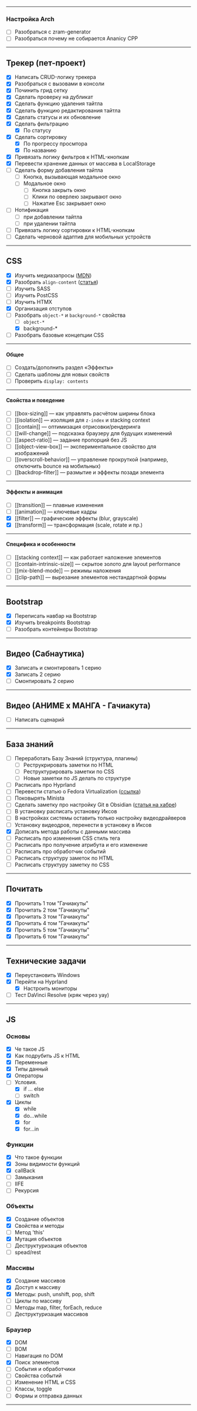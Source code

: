 
---

### Настройка Arch
- [ ] Разобраться с zram-generator
- [ ] Разобраться почему не собирается Ananicy CPP
---
## Трекер (пет-проект)
- [x] Написать CRUD-логику трекера
- [x] Разобраться с вызовами в консоли
- [x] Починить грид сетку
- [x] Сделать проверку на дубликат 
- [x] Сделать функцию удаления тайтла 
- [x] Сделать функцию редактирования тайтла
- [x] Сделать статусы и их обновление
- [x] Сделать фильтрацию
	- [x] По статусу
- [x] Сделать сортировку
	- [x] По прогрессу просмтора
	- [x] По названию
- [x] Привязать логику фильтров к HTML-кнопкам
- [x] Перевести хранение данных от массива в LocalStorage
- [ ] Сделать форму добавления тайтла
	- [ ] Кнопка, вызывающая модальное окно 
	- [ ] Модальное окно
		- [ ] Кнопка закрыть окно
		- [ ] Клики по оверлею закрывают окно
		- [ ] Нажатие Esc закрывает окно
- [ ] Нотификация
	- [ ] при добавлении тайтла
	- [ ] при удалении тайтла
- [ ] Привязать логику сортировки к HTML-кнопкам
- [ ] Сделать черновой адаптив для мобильных устройств
---
## CSS  
- [x] Изучить медиазапросы ([MDN](https://developer.mozilla.org/ru/docs/Web/CSS/@media))
- [x] Разобрать `align-content` ([статья](obsidian://open?vault=Obsidian&file=HTML%2C%20CSS%2C%20JS%2FCSS%2FDisplay%2FFlexbox))
- [ ] Изучить SASS 
- [ ] Изучить PostCSS 
- [ ] Изучить HTMX  
- [x] Организация отступов
- [ ] Разобрать `object-*` и `background-*` свойства 
	- [ ] `object-*`
	- [x] background-* 
- [ ] Разобрать базовые концепции CSS
---
#### Общее
- [ ] Создать/дополнить раздел «Эффекты»
- [ ] Сделать шаблоны для новых свойств
- [ ] Проверить `display: contents`
---
#### Свойства и поведение
- [ ] [[box-sizing]] — как управлять расчётом ширины блока
- [ ] [[isolation]] — изоляция для `z-index` и stacking context
- [ ] [[contain]] — оптимизация отрисовки/рендеринга
- [ ] [[will-change]] — подсказка браузеру для будущих изменений
- [ ] [[aspect-ratio]] — задание пропорций без JS
- [ ] [[object-view-box]] — экспериментальное свойство для изображений
- [ ] [[overscroll-behavior]] — управление прокруткой (например, отключить bounce на мобильных)
- [ ] [[backdrop-filter]] — размытие и эффекты позади элемента
---
#### Эффекты и анимация
- [ ] [[transition]] — плавные изменения
- [ ] [[animation]] — ключевые кадры
- [x] [[filter]] — графические эффекты (blur, grayscale)
- [x] [[transform]] — трансформация (scale, rotate и пр.)
---
#### Специфика и особенности
- [ ] [[stacking context]] — как работает наложение элементов
- [ ] [[contain-intrinsic-size]] — скрытое золото для layout performance
- [ ] [[mix-blend-mode]] — режимы наложения
- [ ] [[clip-path]] — вырезание элементов нестандартной формы
---
## Bootstrap  
- [x] Переписать навбар на Bootstrap
- [x] Изучить breakpoints Bootstrap 
- [ ] Разобрать контейнеры Bootstrap  
---
## Видео (Сабнаутика)  
- [x] Записать и смонтировать 1 серию
- [x] Записать 2 серию 
- [ ] Смонтировать 2 серию 
---
## Видео (АНИМЕ х МАНГА - Гачиакута)
- [ ] Написать сценарий
---
## База знаний  
- [ ] Переработать Базу Знаний (структура, плагины)  
    - [ ] Реструкрировать заметки по HTML
	- [ ] Реструктурировать заметки по CSS
	- [ ] Новые заметки по JS делать по структуре
- [ ] Расписать про Hyprland 
- [ ] Перевести статью о Fedora Virtualization ([ссылка](https://docs.fedoraproject.org/en-US/quick-docs/virtualization-getting-started/))  
- [ ] Поковырять Minista 
- [ ] Сделать заметку про настройку Git в Obsidian ([статья на хабре](https://habr.com/ru/articles/843288/))
- [ ] В установку расписать установку Иксов
- [ ] В настройках системы оставить только настройку видеодрайверов
- [ ] Установку видеодров, перенести в установку в Иксов
- [x] Дописать метода работы с данными массива
- [ ] Расписать про изменения CSS стиль тега
- [ ] Расписать про получение атрибута и его изменение
- [ ] Расписать про обработчик событий
- [ ] Расписать структуру заметок по HTML
- [ ] Расписать структуру заметку по CSS
---
## Почитать
- [x] Прочитать 1 том "Гачиакуты"  
- [x] Прочитать 2 том "Гачиакуты"  
- [x] Прочитать 3 том "Гачиакуты"  
- [x] Прочитать 4 том "Гачиакуты"  
- [x] Прочитать 5 том "Гачиакуты"  
- [x] Прочитать 6 том "Гачиакуты"  
---
## Технические задачи  
- [x] Переустановить Windows  
- [x] Перейти на Hyprland  
    - [x] Настроить мониторы  
- [ ] Тест DaVinci Resolve (кряк через yay)  
---
## JS
### Основы
- [x] Че такое JS
- [x] Как подрубить JS к HTML
- [x] Переменные 
- [x] Типы данный
- [x] Операторы
- [ ] Условия.
	- [x] if ... else
	- [ ] switch
- [x] Циклы
	- [x] while
	- [x] do...while
	- [x] for
	- [x] for...in
### Функции 
- [x] Что такое функции
- [x] Зоны видимости функций
- [x] callBack
- [ ] Замыкания
- [ ] IIFE
- [ ] Рекурсия
### Объекты 
- [x] Создание объектов
- [x] Свойства и методы
- [ ] Метод 'this' 
- [x] Мутация объектов 
- [ ] Деструктуризация объектов 
- [ ] spead/rest
###  Массивы
- [x] Создание массивов
- [x] Доступ к массиву
- [x] Методы: push, unshift, pop, shift
- [ ] Циклы по массиву
- [ ] Методы map, filter, forEach, reduce
- [ ] Деструктуризация массивов

### Браузер
- [x] DOM
- [ ] BOM
- [ ] Навигация по DOM
- [x] Поиск элементов 
- [ ] События и обработчики
- [ ] Свойства событий
- [ ] Изменение HTML и CSS
- [ ] Классы, toggle
- [ ] Формы и отправка данных 
---
